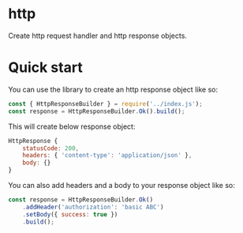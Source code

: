 # http 

Create http request handler and http response objects.


# Quick start

You can use the library to create an http response object like so:
```javascript
const { HttpResponseBuilder } = require('../index.js');
const response = HttpResponseBuilder.Ok().build();
```

This will create below response object:
```javascript
HttpResponse {
    statusCode: 200,
    headers: { 'content-type': 'application/json' },
    body: {}
}
```

You can also add headers and a body to your response object like so:
```javascript
const response = HttpResponseBuilder.Ok()
    .addHeader('authorization': 'basic ABC')
    .setBody({ success: true })
    .build();
```